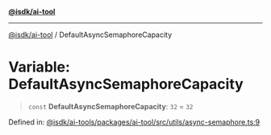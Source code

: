 [**@isdk/ai-tool**](../README.md)

***

[@isdk/ai-tool](../globals.md) / DefaultAsyncSemaphoreCapacity

# Variable: DefaultAsyncSemaphoreCapacity

> `const` **DefaultAsyncSemaphoreCapacity**: `32` = `32`

Defined in: [@isdk/ai-tools/packages/ai-tool/src/utils/async-semaphore.ts:9](https://github.com/isdk/ai-tool.js/blob/e883e341c67e937e7d3a3e95e8bc56844896f5a3/src/utils/async-semaphore.ts#L9)
